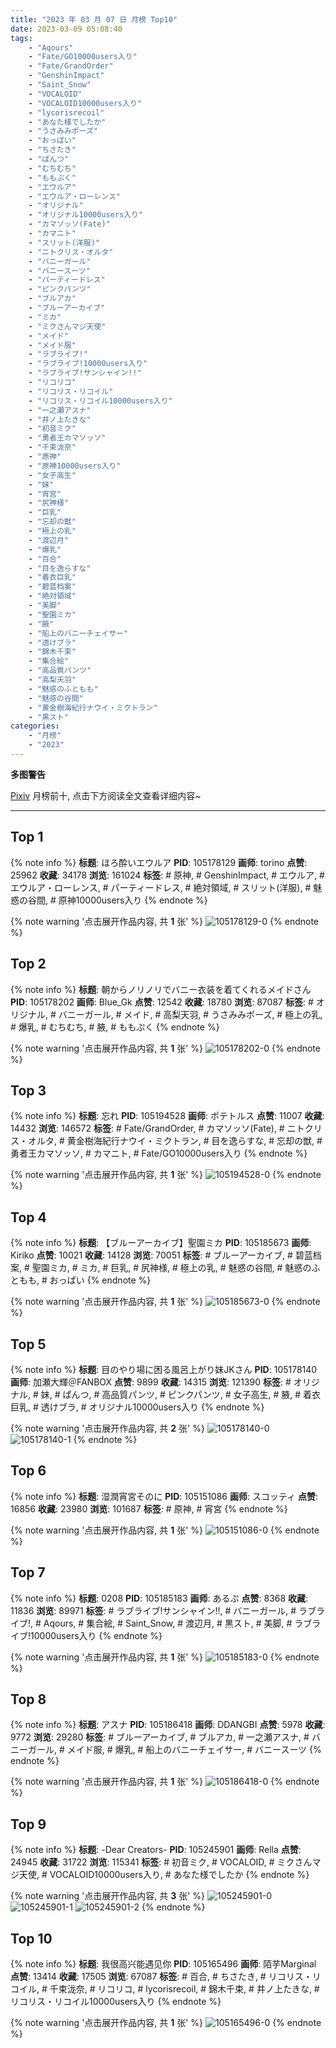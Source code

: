 ```yaml
---
title: "2023 年 03 月 07 日 月榜 Top10"
date: 2023-03-09 05:08:40
tags:
    - "Aqours"
    - "Fate/GO10000users入り"
    - "Fate/GrandOrder"
    - "GenshinImpact"
    - "Saint_Snow"
    - "VOCALOID"
    - "VOCALOID10000users入り"
    - "lycorisrecoil"
    - "あなた様でしたか"
    - "うさみみポーズ"
    - "おっぱい"
    - "ちさたき"
    - "ぱんつ"
    - "むちむち"
    - "ももぷく"
    - "エウルア"
    - "エウルア・ローレンス"
    - "オリジナル"
    - "オリジナル10000users入り"
    - "カマソッソ(Fate)"
    - "カマニト"
    - "スリット(洋服)"
    - "ニトクリス・オルタ"
    - "バニーガール"
    - "バニースーツ"
    - "パーティードレス"
    - "ピンクパンツ"
    - "ブルアカ"
    - "ブルーアーカイブ"
    - "ミカ"
    - "ミクさんマジ天使"
    - "メイド"
    - "メイド服"
    - "ラブライブ!"
    - "ラブライブ!10000users入り"
    - "ラブライブ!サンシャイン!!"
    - "リコリコ"
    - "リコリス・リコイル"
    - "リコリス・リコイル10000users入り"
    - "一之瀬アスナ"
    - "井ノ上たきな"
    - "初音ミク"
    - "勇者王カマソッソ"
    - "千束泷奈"
    - "原神"
    - "原神10000users入り"
    - "女子高生"
    - "妹"
    - "宵宮"
    - "尻神様"
    - "巨乳"
    - "忘却の獣"
    - "極上の乳"
    - "渡辺月"
    - "爆乳"
    - "百合"
    - "目を逸らすな"
    - "着衣巨乳"
    - "碧蓝档案"
    - "絶対領域"
    - "美脚"
    - "聖園ミカ"
    - "腋"
    - "船上のバニーチェイサー"
    - "透けブラ"
    - "錦木千束"
    - "集合絵"
    - "高品質パンツ"
    - "高梨天羽"
    - "魅惑のふともも"
    - "魅惑の谷間"
    - "黄金樹海紀行ナウイ・ミクトラン"
    - "黒スト"
categories:
    - "月榜"
    - "2023"
---
```


<i class="fa fa-triangle-exclamation"></i>**多图警告**<i class="fa fa-triangle-exclamation"></i>

[Pixiv](https://www.pixiv.net/) 月榜前十, 点击下方阅读全文查看详细内容~

<!-- more -->

---

## Top 1

{% note info %}
**标题**: ほろ酔いエウルア
**PID**: 105178129 **画师**: torino
**点赞**: 25962 **收藏**: 34178 **浏览**: 161024
**标签**: # 原神, # GenshinImpact, # エウルア, # エウルア・ローレンス, # パーティードレス, # 絶対領域, # スリット(洋服), # 魅惑の谷間, # 原神10000users入り
{% endnote %}

{% note warning '点击展开作品内容, 共 **1** 张' %}
![105178129-0](https://i.pixiv.re/img-original/img/2023/02/08/00/00/29/105178129_p0.jpg)
{% endnote %}

## Top 2

{% note info %}
**标题**: 朝からノリノリでバニー衣装を着てくれるメイドさん
**PID**: 105178202 **画师**: Blue_Gk
**点赞**: 12542 **收藏**: 18780 **浏览**: 87087
**标签**: # オリジナル, # バニーガール, # メイド, # 高梨天羽, # うさみみポーズ, # 極上の乳, # 爆乳, # むちむち, # 腋, # ももぷく
{% endnote %}

{% note warning '点击展开作品内容, 共 **1** 张' %}
![105178202-0](https://i.pixiv.re/img-original/img/2023/02/08/00/00/53/105178202_p0.png)
{% endnote %}

## Top 3

{% note info %}
**标题**: 忘れ
**PID**: 105194528 **画师**: ポテトルス
**点赞**: 11007 **收藏**: 14432 **浏览**: 146572
**标签**: # Fate/GrandOrder, # カマソッソ(Fate), # ニトクリス・オルタ, # 黄金樹海紀行ナウイ・ミクトラン, # 目を逸らすな, # 忘却の獣, # 勇者王カマソッソ, # カマニト, # Fate/GO10000users入り
{% endnote %}

{% note warning '点击展开作品内容, 共 **1** 张' %}
![105194528-0](https://i.pixiv.re/img-original/img/2023/02/08/18/39/44/105194528_p0.jpg)
{% endnote %}

## Top 4

{% note info %}
**标题**: 【ブルーアーカイブ】聖園ミカ
**PID**: 105185673 **画师**: Kiriko
**点赞**: 10021 **收藏**: 14128 **浏览**: 70051
**标签**: # ブルーアーカイブ, # 碧蓝档案, # 聖園ミカ, # ミカ, # 巨乳, # 尻神様, # 極上の乳, # 魅惑の谷間, # 魅惑のふともも, # おっぱい
{% endnote %}

{% note warning '点击展开作品内容, 共 **1** 张' %}
![105185673-0](https://i.pixiv.re/img-original/img/2023/02/08/09/00/01/105185673_p0.png)
{% endnote %}

## Top 5

{% note info %}
**标题**: 目のやり場に困る風呂上がり妹JKさん
**PID**: 105178140 **画师**: 加瀬大輝＠FANBOX
**点赞**: 9899 **收藏**: 14315 **浏览**: 121390
**标签**: # オリジナル, # 妹, # ぱんつ, # 高品質パンツ, # ピンクパンツ, # 女子高生, # 腋, # 着衣巨乳, # 透けブラ, # オリジナル10000users入り
{% endnote %}

{% note warning '点击展开作品内容, 共 **2** 张' %}
![105178140-0](https://i.pixiv.re/img-original/img/2023/02/08/00/08/29/105178140_p0.jpg)
![105178140-1](https://i.pixiv.re/img-original/img/2023/02/08/00/08/29/105178140_p1.jpg)
{% endnote %}

## Top 6

{% note info %}
**标题**: 湿潤宵宮そのに
**PID**: 105151086 **画师**: スコッティ
**点赞**: 16856 **收藏**: 23980 **浏览**: 101687
**标签**: # 原神, # 宵宮
{% endnote %}

{% note warning '点击展开作品内容, 共 **1** 张' %}
![105151086-0](https://i.pixiv.re/img-original/img/2023/02/07/00/00/05/105151086_p0.jpg)
{% endnote %}

## Top 7

{% note info %}
**标题**: 0208
**PID**: 105185183 **画师**: あるぷ
**点赞**: 8368 **收藏**: 11836 **浏览**: 89971
**标签**: # ラブライブ!サンシャイン!!, # バニーガール, # ラブライブ!, # Aqours, # 集合絵, # Saint_Snow, # 渡辺月, # 黒スト, # 美脚, # ラブライブ!10000users入り
{% endnote %}

{% note warning '点击展开作品内容, 共 **1** 张' %}
![105185183-0](https://i.pixiv.re/img-original/img/2023/02/08/08/14/28/105185183_p0.jpg)
{% endnote %}

## Top 8

{% note info %}
**标题**: アスナ
**PID**: 105186418 **画师**: DDANGBI
**点赞**: 5978 **收藏**: 9772 **浏览**: 29280
**标签**: # ブルーアーカイブ, # ブルアカ, # 一之瀬アスナ, # バニーガール, # メイド服, # 爆乳, # 船上のバニーチェイサー, # バニースーツ
{% endnote %}

{% note warning '点击展开作品内容, 共 **1** 张' %}
![105186418-0](https://i.pixiv.re/img-original/img/2023/02/08/10/10/50/105186418_p0.png)
{% endnote %}

## Top 9

{% note info %}
**标题**: -Dear Creators-
**PID**: 105245901 **画师**: Rella
**点赞**: 24945 **收藏**: 31722 **浏览**: 115341
**标签**: # 初音ミク, # VOCALOID, # ミクさんマジ天使, # VOCALOID10000users入り, # あなた様でしたか
{% endnote %}

{% note warning '点击展开作品内容, 共 **3** 张' %}
![105245901-0](https://i.pixiv.re/img-original/img/2023/02/10/16/39/04/105245901_p0.jpg)
![105245901-1](https://i.pixiv.re/img-original/img/2023/02/10/16/39/04/105245901_p1.jpg)
![105245901-2](https://i.pixiv.re/img-original/img/2023/02/10/16/39/04/105245901_p2.jpg)
{% endnote %}

## Top 10

{% note info %}
**标题**: 我很高兴能遇见你
**PID**: 105165496 **画师**: 陌芋Marginal
**点赞**: 13414 **收藏**: 17505 **浏览**: 67087
**标签**: # 百合, # ちさたき, # リコリス・リコイル, # 千束泷奈, # リコリコ, # lycorisrecoil, # 錦木千束, # 井ノ上たきな, # リコリス・リコイル10000users入り
{% endnote %}

{% note warning '点击展开作品内容, 共 **1** 张' %}
![105165496-0](https://i.pixiv.re/img-original/img/2023/02/07/16/15/33/105165496_p0.jpg)
{% endnote %}
